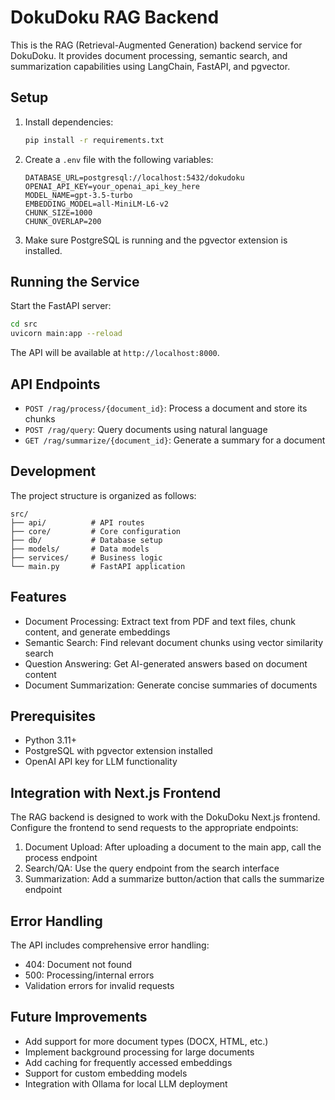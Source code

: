 # DokuDoku RAG Backend

This is the RAG (Retrieval-Augmented Generation) backend service for DokuDoku. It provides document processing, semantic search, and summarization capabilities using LangChain, FastAPI, and pgvector.

## Setup

1. Install dependencies:
   ```bash
   pip install -r requirements.txt
   ```

2. Create a `.env` file with the following variables:
   ```
   DATABASE_URL=postgresql://localhost:5432/dokudoku
   OPENAI_API_KEY=your_openai_api_key_here
   MODEL_NAME=gpt-3.5-turbo
   EMBEDDING_MODEL=all-MiniLM-L6-v2
   CHUNK_SIZE=1000
   CHUNK_OVERLAP=200
   ```

3. Make sure PostgreSQL is running and the pgvector extension is installed.

## Running the Service

Start the FastAPI server:
```bash
cd src
uvicorn main:app --reload
```

The API will be available at `http://localhost:8000`.

## API Endpoints

- `POST /rag/process/{document_id}`: Process a document and store its chunks
- `POST /rag/query`: Query documents using natural language
- `GET /rag/summarize/{document_id}`: Generate a summary for a document

## Development

The project structure is organized as follows:

```
src/
├── api/          # API routes
├── core/         # Core configuration
├── db/           # Database setup
├── models/       # Data models
├── services/     # Business logic
└── main.py       # FastAPI application
```

## Features

- Document Processing: Extract text from PDF and text files, chunk content, and generate embeddings
- Semantic Search: Find relevant document chunks using vector similarity search
- Question Answering: Get AI-generated answers based on document content
- Document Summarization: Generate concise summaries of documents

## Prerequisites

- Python 3.11+
- PostgreSQL with pgvector extension installed
- OpenAI API key for LLM functionality

## Integration with Next.js Frontend

The RAG backend is designed to work with the DokuDoku Next.js frontend. Configure the frontend to send requests to the appropriate endpoints:

1. Document Upload: After uploading a document to the main app, call the process endpoint
2. Search/QA: Use the query endpoint from the search interface
3. Summarization: Add a summarize button/action that calls the summarize endpoint

## Error Handling

The API includes comprehensive error handling:
- 404: Document not found
- 500: Processing/internal errors
- Validation errors for invalid requests

## Future Improvements

- Add support for more document types (DOCX, HTML, etc.)
- Implement background processing for large documents
- Add caching for frequently accessed embeddings
- Support for custom embedding models
- Integration with Ollama for local LLM deployment 